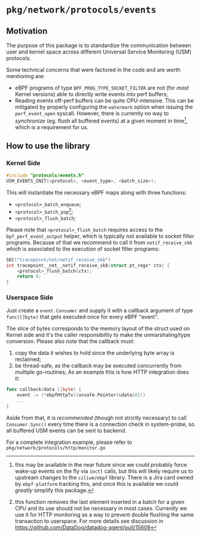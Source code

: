 # `pkg/network/protocols/events`

## Motivation

The purpose of this package is to standardize the communication between user and
kernel space across different Universal Service Monitoring (USM) protocols.

Some technical concerns that were factored in the code and are worth mentioning are:

* eBPF programs of type `BPF_PROG_TYPE_SOCKET_FILTER` are not (for _most_ Kernel
  versions) able to directly write events into perf buffers;
* Reading events off-perf buffers can be quite CPU-intensive. This can be
mitigated by properly configuring the `watermark` option when issuing the
`perf_event_open` syscall. However, there is currently no way to _synchronize_
(eg. flush all buffered events) at a given moment in time[^1], which is a
requirement for us.

## How to use the library

### Kernel Side

```c
#include "protocols/events.h"
USM_EVENTS_INIT(<protocol>, <event_type>, <batch_size>);
```

This will instantiate the necessary eBPF maps along with three functions:
* `<protocol>_batch_enqueue`;
* `<protocol>_batch_pop`[^2];
* `<protocol>_flush_batch`;

Please note that `<protocol>_flush_batch` requires access to the
`bpf_perf_event_output` helper, which is typically not available to socket
filter programs. Because of that we recommend to call it from
`netif_receive_skb` which is associated to the execution of socket filter programs:

```c
SEC("tracepoint/net/netif_receive_skb")
int tracepoint__net__netif_receive_skb(struct pt_regs* ctx) {
    <protocol>_flush_batch(ctx);
    return 0;
}
```

### Userspace Side

Just create a `event.Consumer` and supply it with a callback argument of type
`func([]byte)` that gets executed once for every eBPF "event".

The slice of bytes corresponds to the memory layout of the struct used on Kernel
side and it's the caller responsibility to make the unmarshaling/type conversion.
Please also note that the callback *must*:
1) copy the data it wishes to hold since the underlying byte array is reclaimed;
2) be thread-safe, as the callback may be executed concurrently from multiple go-routines;
As an example this is how HTTP integration does it:

```go
func callback(data []byte) {
	event := (*ebpfHttpTx)(unsafe.Pointer(&data[0]))
	...
}
```

Aside from that, it is _recommended_ (though not strictly necessary) to call
`Consumer.Sync()` every time there is a connection check in system-probe, so
all buffered USM events can be sent to backend.

For a complete integration example, please refer to `pkg/network/protocols/http/monitor.go`

[^1]: this may be available in the near future since we could probably force
wake-up events on the fly via `ioctl` calls, but this will likely require us to
upstream changes to the `cilium/ebpf` library. There is a Jira card owned by
`ebpf-platform` tracking this, and once this is available we could _greatly_
simplify this package.

[^2]: this function removes the last element inserted in a batch for a given CPU
and its use should not be necessary in most cases. Currently we use it for HTTP
monitoring as a way to prevent double flushing the same transaction to userspace.
For more details see discussion in https://github.com/DataDog/datadog-agent/pull/15609
